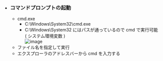- ### コマンドプロンプトの起動
  - cmd.exe
    - C:\Windows\System32\cmd.exe
    - C:\Windows\System32 にはパスが通っているので cmd で実行可能( システム環境変数 )\
    ![image](https://user-images.githubusercontent.com/1501327/169431083-312362de-e689-4cf7-945a-24fdf08d8953.png)
  - ファイル名を指定して実行
  - エクスプローラのアドレスバーから cmd を入力する
